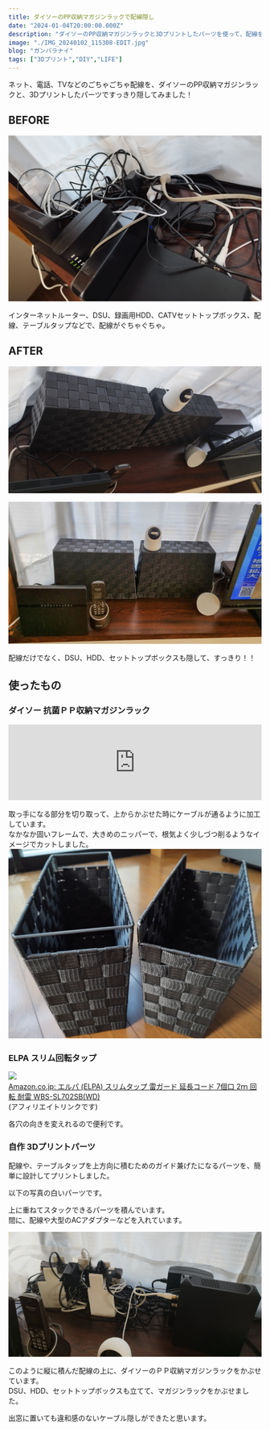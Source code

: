 ```yaml
---
title: ダイソーのPP収納マガジンラックで配線隠し
date: "2024-01-04T20:00:00.000Z"
description: "ダイソーのPP収納マガジンラックと3Dプリントしたパーツを使って、配線をきれいに隠してみました！"
image: "./IMG_20240102_115308-EDIT.jpg"
blog: "ガンバラナイ"
tags: ["3Dプリント","DIY","LIFE"]
---
```

ネット、電話、TVなどのごちゃごちゃ配線を、ダイソーのPP収納マガジンラックと、3Dプリントしたパーツですっきり隠してみました！

## BEFORE
![](IMG_20231224_160903.jpg)

インターネットルーター、DSU、録画用HDD、CATVセットトップボックス、配線、テーブルタップなどで、配線がぐちゃぐちゃ。

## AFTER
![](IMG_20240102_115302.jpg)

![](IMG_20240102_115308-EDIT.jpg)

配線だけでなく、DSU、HDD、セットトップボックスも隠して、すっきり！！

## 使ったもの

### ダイソー 抗菌ＰＰ収納マガジンラック
<iframe title="抗菌ＰＰ収納マガジンラック" src="https://hatenablog-parts.com/embed?url=https://jp.daisonet.com/collections/living0205/products/4550480256153" style="width:100%;height:150px; max-width:600px; margin-left:auto; margin-right:auto;" frameborder="0" scrolling="no" loading="lazy"></iframe>

取っ手になる部分を切り取って、上からかぶせた時にケーブルが通るように加工しています。  
なかなか固いフレームで、大きめのニッパーで、根気よく少しづつ削るようなイメージでカットしました。  
![](IMG_20231224_160845.jpg)

### ELPA スリム回転タップ
![](https://m.media-amazon.com/images/I/61X3wqtyFPL._AC_SL1200_.jpg)  
[Amazon.co.jp: エルパ (ELPA) スリムタップ 雷ガード 延長コード 7個口 2ｍ 回転 耐雷 WBS-SL702SB(WD)](https://amzn.to/3NMw8WH)  
(アフィリエイトリンクです)

各穴の向きを変えれるので便利です。

### 自作 3Dプリントパーツ

配線や、テーブルタップを上方向に積むためのガイド兼げたになるパーツを、簡単に設計してプリントしました。

以下の写真の白いパーツです。

上に重ねてスタックできるパーツを積んでいます。  
間に、配線や大型のACアダプターなどを入れています。  

![](IMG_20240102_115344.jpg)


このように縦に積んだ配線の上に、ダイソーのＰＰ収納マガジンラックをかぶせています。  
DSU、HDD、セットトップボックスも立てて、マガジンラックをかぶせました。


出窓に置いても違和感のないケーブル隠しができたと思います。
